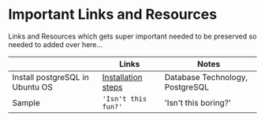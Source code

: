 # Important Links and Resources

Links and Resources which gets super important needed to be preserved so needed to added over here...

|                |Links                          |Notes                         |
|----------------|-------------------------------|-----------------------------|
|Install postgreSQL in Ubuntu OS|[Installation steps](https://www.hostinger.in/tutorials/how-to-install-postgresql-on-ubuntu/)|Database Technology, PostgreSQL           |
|Sample|`'Isn't this fun?'`            |'Isn't this boring?'            |
